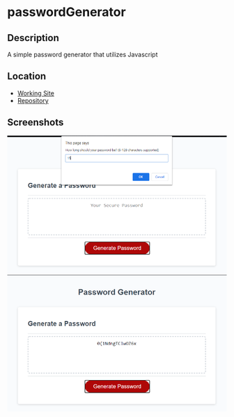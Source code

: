 # passwordGenerator

## Description

A simple password generator that utilizes Javascript

## Location

* [Working Site](https://marleemcinelly.github.io/passwordGenerator/)
* [Repository](https://github.com/marleemcinelly/passwordGenerator)

## Screenshots

![Function](\Assets\Functionality.PNG)
![Product](\Assets\Generated_Password.PNG)
